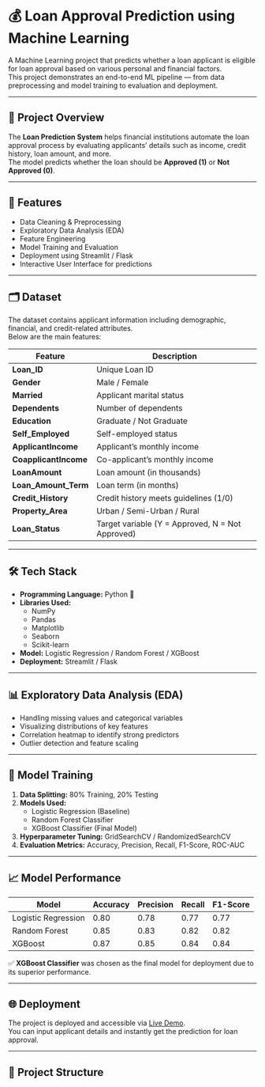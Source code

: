 # 💰 Loan Approval Prediction using Machine Learning

A Machine Learning project that predicts whether a loan applicant is eligible for loan approval based on various personal and financial factors.  
This project demonstrates an end-to-end ML pipeline — from data preprocessing and model training to evaluation and deployment.

---

## 📌 Project Overview

The **Loan Prediction System** helps financial institutions automate the loan approval process by evaluating applicants’ details such as income, credit history, loan amount, and more.  
The model predicts whether the loan should be **Approved (1)** or **Not Approved (0)**.

---

## 🚀 Features

- Data Cleaning & Preprocessing  
- Exploratory Data Analysis (EDA)  
- Feature Engineering  
- Model Training and Evaluation  
- Deployment using Streamlit / Flask  
- Interactive User Interface for predictions  

---

## 🗂 Dataset

The dataset contains applicant information including demographic, financial, and credit-related attributes.  
Below are the main features:

| Feature | Description |
|----------|-------------|
| **Loan_ID** | Unique Loan ID |
| **Gender** | Male / Female |
| **Married** | Applicant marital status |
| **Dependents** | Number of dependents |
| **Education** | Graduate / Not Graduate |
| **Self_Employed** | Self-employed status |
| **ApplicantIncome** | Applicant’s monthly income |
| **CoapplicantIncome** | Co-applicant’s monthly income |
| **LoanAmount** | Loan amount (in thousands) |
| **Loan_Amount_Term** | Loan term (in months) |
| **Credit_History** | Credit history meets guidelines (1/0) |
| **Property_Area** | Urban / Semi-Urban / Rural |
| **Loan_Status** | Target variable (Y = Approved, N = Not Approved) |

---

## 🛠 Tech Stack

- **Programming Language:** Python 🐍  
- **Libraries Used:**
  - NumPy
  - Pandas
  - Matplotlib
  - Seaborn
  - Scikit-learn
- **Model:** Logistic Regression / Random Forest / XGBoost  
- **Deployment:** Streamlit / Flask  

---

## 📊 Exploratory Data Analysis (EDA)

- Handling missing values and categorical variables  
- Visualizing distributions of key features  
- Correlation heatmap to identify strong predictors  
- Outlier detection and feature scaling  

---

## 🤖 Model Training

1. **Data Splitting:** 80% Training, 20% Testing  
2. **Models Used:**  
   - Logistic Regression (Baseline)  
   - Random Forest Classifier  
   - XGBoost Classifier (Final Model)  
3. **Hyperparameter Tuning:** GridSearchCV / RandomizedSearchCV  
4. **Evaluation Metrics:** Accuracy, Precision, Recall, F1-Score, ROC-AUC  

---

## 📈 Model Performance

| Model | Accuracy | Precision | Recall | F1-Score |
|--------|-----------|------------|---------|-----------|
| Logistic Regression | 0.80 | 0.78 | 0.77 | 0.77 |
| Random Forest | 0.85 | 0.83 | 0.82 | 0.82 |
| XGBoost | 0.87 | 0.85 | 0.84 | 0.84 |

✅ **XGBoost Classifier** was chosen as the final model for deployment due to its superior performance.

---

## 🌐 Deployment

The project is deployed and accessible via [Live Demo](YOUR_DEPLOYMENT_LINK_HERE).  
You can input applicant details and instantly get the prediction for loan approval.

---

## 📂 Project Structure

